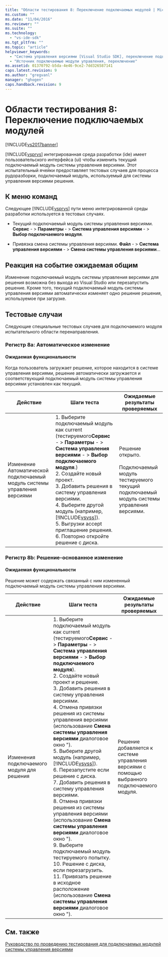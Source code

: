 ```yaml
---
title: "Области тестирования 8: Переключение подключаемых модулей | Microsoft Docs"
ms.custom: ""
ms.date: "11/04/2016"
ms.reviewer: ""
ms.suite: ""
ms.technology: 
  - "vs-ide-sdk"
ms.tgt_pltfrm: ""
ms.topic: "article"
helpviewer_keywords: 
  - "Система управления версиями [Visual Studio SDK], переключение подключаемых модулей"
  - "Источник подключаемые модули управления, переключение"
ms.assetid: 01370792-b5da-4e46-9ce2-7dd326587141
caps.latest.revision: 9
ms.author: "gregvanl"
manager: "ghogen"
caps.handback.revision: 9
---
```

# Области тестирования 8: Переключение подключаемых модулей
[!INCLUDE[vs2017banner](../../code-quality/includes/vs2017banner.md)]

[!INCLUDE[vsprvs](../../code-quality/includes/vsprvs_md.md)] интегрированная среда разработки \(ide\) имеет пользовательского интерфейса \(ui\) чтобы изменить текущий подключаемый модуль системы управления версиями.  Этот испытательный ячейки предоставляет тестовых случаев для процесса рудоразборки, подключаемый модуль, используемый для системы управления версиями решения.  
  
## К меню команд  
 Следующее [!INCLUDE[vsprvs](../../code-quality/includes/vsprvs_md.md)] пути меню интегрированной среды разработки используется в тестовых случаях.  
  
-   Текущий подключаемый модуль системы управления версиями. **Сервис** \- \>  **Параметры** \- \>  **Система управления версиями** \- \>  **Выбор подключаемого модуля**.  
  
-   Привязка смена системы управления версиями. **Файл** \- \>  **Система управления версиями** \- \>  **Смена системы управления версиями**…  
  
## Реакция на событие ожидаемая общим  
 Изменение подключаемый модуль системы управления версиями для решения возможна без выхода из Visual Studio или перезапустить решение.  Кроме того, текущий подключаемый модуль системы управления версиями автоматически изменяет одно решение решения, используемое при загрузке.  
  
## Тестовые случаи  
 Следующие специальные тестовых случаев для подключаемого модуля испытательного области перенаправления.  
  
### Регистр 8a: Автоматическое изменение  
  
#### Ожидаемая функциональности  
 Когда пользователь загружает решение, которое находится в системе управления версиями, решение автоматически загружается и соответствующий подключаемый модуль системы управления версиями установлен как текущий.  
  
|Действие|Шаги теста|Ожидаемые результаты проверяемых|  
|--------------|----------------|--------------------------------------|  
|Изменение Автоматической подключаемый модуль системы управления версиями|1.  Выберите подключаемый модуль как current \(тестируемого**Сервис** \- \>  **Параметры** \- \>  **Система управления версиями** \- \>  **Выбор подключаемого модуля**.\)<br />2.  Создайте новый проект.<br />3.  Добавить решения в систему управления версиями.<br />4.  Выберите другой модуль \(например, [!INCLUDE[vsvss](../../extensibility/includes/vsvss_md.md)]\).<br />5.  Выгрузки accept приглашение решения.<br />6.  Повторно откройте решение с диска.|Решение открыто.<br /><br /> Подключаемый модуль тестируемого текущий подключаемый модуль системы управления версиями.|  
  
### Регистр 8b: Решение\-основанное изменение  
  
#### Ожидаемая функциональности  
 Решение может содержать связанный с ним измененный подключаемый модуль системы управления версиями.  
  
|Действие|Шаги теста|Ожидаемые результаты проверяемых|  
|--------------|----------------|--------------------------------------|  
|Изменения подключаемого модуля для решения|1.  Выберите подключаемый модуль как current \(тестируемого**Сервис** \- \>  **Параметры** \- \>  **Система управления версиями** \- \>  **Выбор подключаемого модуля**\).<br />2.  Создайте новый проект и решение.<br />3.  Добавить решения в систему управления версиями.<br />4.  Отмена привязки решения из системы управления версиями \(использование **Смена системы управления версиями** диалоговое окно "\).<br />5.  Выберите другой модуль \(например, [!INCLUDE[vsvss](../../extensibility/includes/vsvss_md.md)]\).<br />6.  Перезапустите если решение с диска.<br />7.  Добавить решения в систему управления версиями.<br />8.  Отмена привязки решения из системы управления версиями \(использование **Смена системы управления версиями** диалоговое окно "\).<br />9. Выберите подключаемый модуль тестируемого попытку.<br />10. Решение с диска, если перезагрузить.<br />11. Привязать решение в исходное расположение \(использование **Смена системы управления версиями** диалоговое окно "\).|Решение добавляется к системе управления версиями с помощью выбранного подключаемого модуля.|  
  
## См. также  
 [Руководство по проведению тестирования для подключаемых модулей системы управления версиями](../../extensibility/internals/test-guide-for-source-control-plug-ins.md)